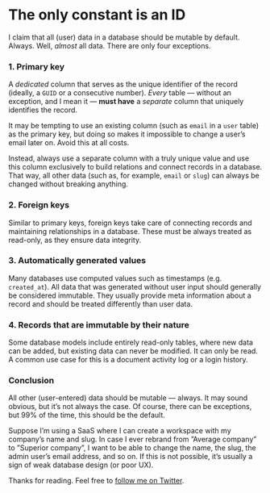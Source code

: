 # The only constant is an ID

I claim that all (user) data in a database should be mutable by default. Always. Well, *almost* all data. There are only four exceptions.

### **1\. Primary key**

A *dedicated* column that serves as the unique identifier of the record (ideally, a `GUID` or a consecutive number). *Every* table — without an exception, and I mean it — **must have** a *separate* column that uniquely identifies the record.

It may be tempting to use an existing column (such as `email` in a `user` table) as the primary key, but doing so makes it impossible to change a user’s email later on. Avoid this at all costs.

Instead, always use a separate column with a truly unique value and use this column exclusively to build relations and connect records in a database. That way, all other data (such as, for example, `email` or `slug`) can always be changed without breaking anything.

### **2\. Foreign keys**

Similar to primary keys, foreign keys take care of connecting records and maintaining relationships in a database. These must be always treated as read-only, as they ensure data integrity.

### **3\. Automatically generated values**

Many databases use computed values such as timestamps (e.g. `created_at`). All data that was generated without user input should generally be considered immutable. They usually provide meta information about a record and should be treated differently than user data.

### **4\. Records that are immutable by their nature**

Some database models include entirely read-only tables, where new data can be added, but existing data can never be modified. It can only be read. A common use case for this is a document activity log or a login history.

### **Conclusion**

All other (user-entered) data should be mutable — always. It may sound obvious, but it’s not always the case. Of course, there can be exceptions, but 99% of the time, this should be the default.

Suppose I’m using a SaaS where I can create a workspace with my company’s name and slug. In case I ever rebrand from ”Average company” to ”Superior company”, I want to be able to change the name, the slug, the admin user’s email address, and so on. If this is not possible, it’s usually a sign of weak database design (or poor UX).

Thanks for reading. Feel free to [follow me on Twitter](https://twitter.com/rbluethl).